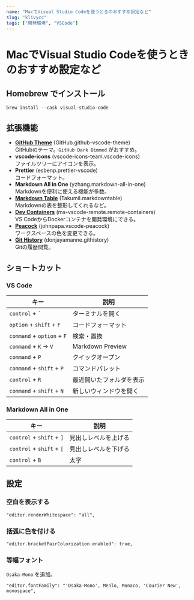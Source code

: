 ```yaml
---
name: "MacでVisual Studio Codeを使うときのおすすめ設定など"
slug: "klivycc"
tags: ["開発環境", "VSCode"]
---
```


# MacでVisual Studio Codeを使うときのおすすめ設定など

## Homebrew でインストール

```
brew install --cask visual-studio-code
```

## 拡張機能

- **[GitHub Theme](https://marketplace.visualstudio.com/items?itemName=GitHub.github-vscode-theme)** (GitHub.github-vscode-theme)  
  GitHubのテーマ。`GitHub Dark Dimmed` がおすすめ。
- **vscode-icons** (vscode-icons-team.vscode-icons)  
  ファイルツリーにアイコンを表示。
- **Prettier** (esbenp.prettier-vscode)  
  コードフォーマット。
- **Markdown All in One** (yzhang.markdown-all-in-one)  
  Markdownを便利に使える機能が多数。
- **[Markdown Table](https://marketplace.visualstudio.com/items?itemName=TakumiI.markdowntable)** (TakumiI.markdowntable)  
  Markdownの表を整形してくれるなど。
- **[Dev Containers](https://marketplace.visualstudio.com/items?itemName=ms-vscode-remote.remote-containers)** (ms-vscode-remote.remote-containers)  
  VS CodeからDockerコンテナを開発環境にできる。
- **[Peacock](https://marketplace.visualstudio.com/items?itemName=johnpapa.vscode-peacock)** (johnpapa.vscode-peacock)  
  ワークスペースの色を変更できる。
- **[Git History](https://marketplace.visualstudio.com/items?itemName=donjayamanne.githistory)** (donjayamanne.githistory)  
  Gitの履歴閲覧。

## ショートカット

### VS Code

| キー                       | 説明                     |
| -------------------------- | ------------------------ |
| `control` + `` ` ``        | ターミナルを開く         |
| `option` + `shift` + `F`   | コードフォーマット       |
| `command` + `option` + `F` | 検索・置換               |
| `command` + `K` -> `V`     | Markdown Preview         |
| `command` + `P`            | クイックオープン         |
| `command` + `shift` + `P`  | コマンドパレット         |
| `control` + `R`            | 最近開いたフォルダを表示 |
| `command` + `shift` + `N`  | 新しいウィンドウを開く   |

### Markdown All in One

| キー                      | 説明                 |
| ------------------------- | -------------------- |
| `control` + `shift` + `]` | 見出しレベルを上げる |
| `control` + `shift` + `[` | 見出しレベルを下げる |
| `control` + `B`           | 太字                 |

## 設定

### 空白を表示する

```
"editor.renderWhitespace": "all",
```

### 括弧に色を付ける

```
"editor.bracketPairColorization.enabled": true,
```

### 等幅フォント

`Osaka-Mono` を追加。

```
"editor.fontFamily": "'Osaka-Mono', Menlo, Monaco, 'Courier New', monospace",
```